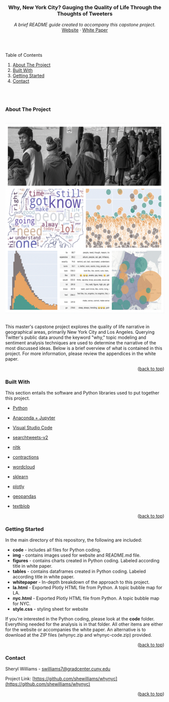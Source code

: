 <div id="top"></div>

<br />
<div align="center">

  <h3 align="center">Why, New York City? Gauging the Quality of Life Through the Thoughts of Tweeters</h3>
  <p align="center">
    <i>A brief README guide created to accompany this capstone project.</i>
    <br />
    <a href="https://shewilliams.github.io/whynyc/" target="_blank">Website</a>
    ·
    <a href="https://github.com/shewilliams/whynyc/blob/main/whitepaper.pdf" target="_blank">White Paper</a>
  </p>
</div>

<br><br>

<!-- TABLE OF CONTENTS -->
<!--<details> -->
  <summary>Table of Contents</summary>
  <ol>
    <li>
      <a href="#about-the-project">About The Project</a>
    </li>
    <li>
        <a href="#built-with">Built With</a>
    </li>
    <li>
      <a href="#getting-started">Getting Started</a>
    </li>
    <!--<li><a href="#license">License</a></li>-->
    <li><a href="#contact">Contact</a></li>
  </ol>
<!--</details>-->

<br />
<br />

<!-- ABOUT THE PROJECT -->
### About The Project
<br>
<div align="center">
<img src="img/header.png" alt="images featuring project" height="600">
</div>
<br>

This master's capstone project explores the quality of life narrative in geographical areas, primarily New York City and Los Angeles. Querying Twitter's public data around the keyword "why," topic modeling and sentiment analysis techniques are used to determine the narrative of the most discussed ideas. Below is a brief overview of what is contained in this project. For more information, please review the appendices in the white paper.

<p align="right">(<a href="#top">back to top</a>)</p>



### Built With

This section entails the software and Python libraries used to put together this project.

* [Python](https://www.python.org)
* [Anaconda + Jupyter](https://www.anaconda.com)
* [Visual Studio Code](https://code.visualstudio.com)

* [searchtweets-v2](https://pypi.org/project/searchtweets-v2/)
* [nltk](https://www.nltk.org/)
* [contractions](https://pypi.org/project/contractions/)
* [wordcloud](https://amueller.github.io/word_cloud/)
* [sklearn](https://scikit-learn.org/stable/)
* [plotly](https://plotly.com/python/)
* [geopandas](https://geopandas.org/en/stable/)
* [textblob](https://textblob.readthedocs.io/en/dev/)

<p align="right">(<a href="#top">back to top</a>)</p>



<!-- GETTING STARTED -->
### Getting Started

In the main directory of this repository, the following are included: 
* <b>code</b> - includes all files for Python coding.
* <b>img</b> - contains images used for website and README.md file.
* <b>figures</b> - contains charts created in Python coding. Labeled according title in white paper.
* <b>tables</b> - contains dataframes created in Python coding. Labeled according title in white paper.
* <b>whitepaper</b> - In-depth breakdown of the approach to this project.
* <b>la.html</b> - Exported Plotly HTML file from Python. A topic bubble map for LA.
* <b>nyc.html</b> - Exported Plotly HTML file from Python. A topic bubble map for NYC.
* <b>style.css</b> - styling sheet for website

If you're interested in the Python coding, please look at the <b>code</b> folder. Everything needed for the analysis is in that folder. All other items are either for the website or accompanies the white paper. An alternative is to download at the ZIP files (whynyc.zip and whynyc-code.zip) provided.

<p align="right">(<a href="#top">back to top</a>)</p>



<!-- LICENSE 
### License

Distributed under the MIT License. See `LICENSE.txt` for more information.

<p align="right">(<a href="#top">back to top</a>)</p>-->



<!-- CONTACT -->
### Contact

Sheryl Williams - swilliams7@gradcenter.cuny.edu

Project Link: [https://github.com/shewilliams/whynyc](https://github.com/shewilliams/whynyc)

<p align="right">(<a href="#top">back to top</a>)</p>
